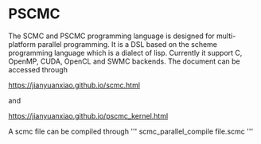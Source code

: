 # PSCMC
The SCMC and PSCMC programming language is designed for multi-platform parallel programming. It is a DSL based on the scheme programming language which is a dialect of lisp. Currently it support C, OpenMP, CUDA, OpenCL and SWMC backends. The document can be accessed through 

https://jianyuanxiao.github.io/scmc.html

and 

https://jianyuanxiao.github.io/pscmc_kernel.html

A scmc file can be compiled through
'''
scmc_parallel_compile file.scmc
'''
